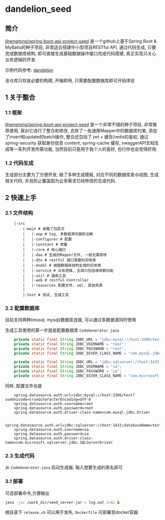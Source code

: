 # dandelion_seed

## 简介

[lihengming/spring-boot-api-project-seed](https://github.com/lihengming/spring-boot-api-project-seed "") 是一个github上基于Spring Boot & MyBatis的种子项目, 非常适合搭建中小型项目RESTful API, 通过代码生成, 只要完成数据库结构, 即可直接生成基础数据操作接口完成代码搭建, 真正实现只关心业务逻辑的开发.

示例代码参考: [dandelion](https://github.com/MlightShadow/dandelion)

该仓库只存放必要的构建, 开箱即用, 只需要配置数据库即可开始体验

## 1 关于整合

### 1.1 框架

[lihengming/spring-boot-api-project-seed](https://github.com/lihengming/spring-boot-api-project-seed "") 是一个非常不错的种子项目, 非常推荐使用, 我对它进行了整合和修改, 去除了一些通用Mapper中的数据库约束, 添加了insert和update的batch操作, 整合还包括了 jwt + 缓存/redis的鉴权, 通过spring-security 获取身份信息 content, spring-cache 缓存, swaggerAPI文档生成等一系列开发所需功能, 当然目前只是用于我个人的喜好, 也行你也会觉得好用.

### 1.2 代码生成

生成部分主要为了方便开发, 做了多种生成模板, 对应不同的数据库表与视图, 生成相关代码, 并且防止覆盖因为业务需求已经修改的生成代码.

## 2 快速上手

### 2.1 文件结构

```none
    |-src
        |-main # 省略了包层次
        |   |-aop # log, 多数据源切面和注解
        |   |-configurer # 配置
        |   |-constant # 常量
        |   |-core # 核心接口
        |   |-dao # 生成的Mapper文件, 一般无需修改
        |   |-dto # restful 接口需要的实体类
        |   |-modal # 根据数据库结构生成的实体类
        |   |-service # 业务逻辑, 生成只包括增改删功能
        |   |-util # 通用工具
        |   |-web # restful Controller
        |   |-resources 配置文件, xml, 其他资源
        |
        |-test # 测试, 生成工具
```

### 2.2 配置数据库

目前支持两种(mssql, mysql)数据库连接, 可以通过多数据源同时使用

生成工具使用的第一步就是配置数据库
`CodeGenerator.java`

```java
    private static final String JDBC_URL = "jdbc:mysql://host:3306/test";
    private static final String JDBC_USERNAME = "root";
    private static final String JDBC_PASSWORD = "root";
    private static final String JDBC_DIVER_CLASS_NAME = "com.mysql.jdbc.Driver";
```

```java
    private static final String JDBC_URL = "jdbc:sqlserver://host:1433;databaseName=test";
    private static final String JDBC_USERNAME = "sa";
    private static final String JDBC_PASSWORD = "sa";
    private static final String JDBC_DIVER_CLASS_NAME = "com.microsoft.sqlserver.jdbc.SQLServerDriver";
```

同样, 配置文件也是

```prop
    spring.datasource.auth.url=jdbc:mysql://host:3306/test?useUnicode=true&characterEncoding=UTF-8
    spring.datasource.auth.username=root
    spring.datasource.auth.password=root
    spring.datasource.auth.driver-class-name=com.mysql.jdbc.Driver
```

```prop
    spring.datasource.auth.url=jdbc:sqlserver://host:1433;databaseName=test
    spring.datasource.auth.username=sa
    spring.datasource.auth.password=sa
    spring.datasource.auth.driver-class-name=com.microsoft.sqlserver.jdbc.SQLServerDriver
```

### 2.3 生成代码

从 `CodeGenerator.java` 启动生成器, 输入想要生成的表名即可

### 3.1 部署

可选部署命令,方便输出

```bash
java -jar /work_dir/seed_server.jar > log.out 2>&1 &
```

根目录下 `release.sh` 可以用于发布, `Dockerfile` 可部署至docker容器
